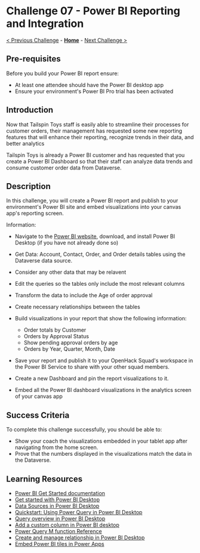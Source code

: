 # Challenge 07 - Power BI Reporting and Integration

[< Previous Challenge](./Challenge-06.md) - **[Home](../README.md)** - [Next Challenge >](./Challenge-08.md)

## Pre-requisites

Before you build your Power BI report ensure:
- At least one attendee should have the Power BI desktop app
- Ensure your environment's Power BI Pro trial has been activated

## Introduction

Now that Tailspin Toys staff is easily able to streamline their processes for customer orders, their management has requested some new reporting features that will enhance their reporting, recognize trends in their data, and better analytics

Tailspin Toys is already a Power BI customer and has requested that you create a Power BI Dashboard so that their staff can analyze data trends and consume customer order data from Dataverse.

## Description

In this challenge, you will create a Power BI report and publish to your environment's Power BI site and embed visualizations into your canvas app's reporting screen.

Information:

- Navigate to the [Power BI website](https://powerbi.microsoft.com/desktop/), download, and install Power BI Desktop (if you have not already done so)
- Get Data: Account, Contact, Order, and Order details tables using the Dataverse data source.
- Consider any other data that may be relavent
- Edit the queries so the tables only include the most relevant columns
- Transform the data to include the Age of order approval
- Create necessary relationships between the tables
- Build visualizations in your report that show the following information:
	- Order totals by Customer
	- Orders by Approval Status
	- Show pending approval orders by age
	- Orders by Year, Quarter, Month, Date
	
- Save your report and publish it to your OpenHack Squad's workspace in the Power BI Service to share with your other squad members.
- Create a new Dashboard and pin the report visualizations to it.
- Embed all the Power BI dashboard visualizations in the analytics screen of your canvas app

## Success Criteria

To complete this challenge successfully, you should be able to:
- Show your coach the visualizations embedded in your tablet app after navigating from the home screen. 
- Prove that the numbers displayed in the visualizations match the data in the Dataverse.

## Learning Resources

 * [Power BI Get Started documentation](https://docs.microsoft.com/power-bi/fundamentals/)
 * [Get started with Power BI Desktop](https://docs.microsoft.com/power-bi/desktop-getting-started)
 * [Data Sources in Power BI Desktop](https://docs.microsoft.com/power-bi/desktop-data-sources)
 * [Quickstart: Using Power Query in Power BI Desktop](https://docs.microsoft.com/power-query/power-query-quickstart-using-power-bi)
 * [Query overview in Power BI Desktop](https://docs.microsoft.com/power-bi/desktop-query-overview)
 * [Add a custom column in Power BI desktop](https://docs.microsoft.com/power-bi/desktop-add-custom-column)
 * [Power Query M function Reference](https://docs.microsoft.com/powerquery-m/power-query-m-function-reference)
 * [Create and manage relationship in Power BI Desktop](https://docs.microsoft.com/power-bi/desktop-create-and-manage-relationships)
 * [Embed Power BI tiles in Power Apps](https://powerapps.microsoft.com/blog/power-bi-tile-in-powerapps/)
